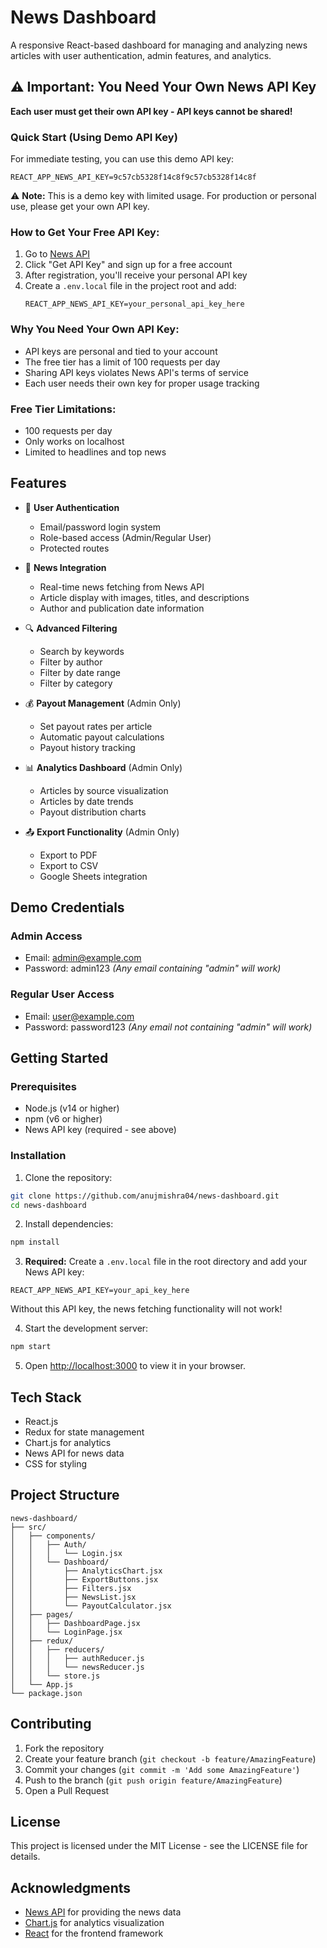 # News Dashboard

A responsive React-based dashboard for managing and analyzing news articles with user authentication, admin features, and analytics.

## ⚠️ Important: You Need Your Own News API Key

**Each user must get their own API key - API keys cannot be shared!**

### Quick Start (Using Demo API Key)
For immediate testing, you can use this demo API key:
```
REACT_APP_NEWS_API_KEY=9c57cb5328f14c8f9c57cb5328f14c8f
```

⚠️ **Note:** This is a demo key with limited usage. For production or personal use, please get your own API key.

### How to Get Your Free API Key:

1. Go to [News API](https://newsapi.org/)
2. Click "Get API Key" and sign up for a free account
3. After registration, you'll receive your personal API key
4. Create a `.env.local` file in the project root and add:
   ```
   REACT_APP_NEWS_API_KEY=your_personal_api_key_here
   ```

### Why You Need Your Own API Key:
- API keys are personal and tied to your account
- The free tier has a limit of 100 requests per day
- Sharing API keys violates News API's terms of service
- Each user needs their own key for proper usage tracking

### Free Tier Limitations:
- 100 requests per day
- Only works on localhost
- Limited to headlines and top news

## Features

- 🔐 **User Authentication**
  - Email/password login system
  - Role-based access (Admin/Regular User)
  - Protected routes

- 📰 **News Integration**
  - Real-time news fetching from News API
  - Article display with images, titles, and descriptions
  - Author and publication date information

- 🔍 **Advanced Filtering**
  - Search by keywords
  - Filter by author
  - Filter by date range
  - Filter by category

- 💰 **Payout Management** (Admin Only)
  - Set payout rates per article
  - Automatic payout calculations
  - Payout history tracking

- 📊 **Analytics Dashboard** (Admin Only)
  - Articles by source visualization
  - Articles by date trends
  - Payout distribution charts

- 📤 **Export Functionality** (Admin Only)
  - Export to PDF
  - Export to CSV
  - Google Sheets integration

## Demo Credentials

### Admin Access
- Email: admin@example.com
- Password: admin123
*(Any email containing "admin" will work)*

### Regular User Access
- Email: user@example.com
- Password: password123
*(Any email not containing "admin" will work)*

## Getting Started

### Prerequisites
- Node.js (v14 or higher)
- npm (v6 or higher)
- News API key (required - see above)

### Installation

1. Clone the repository:
```bash
git clone https://github.com/anujmishra04/news-dashboard.git
cd news-dashboard
```

2. Install dependencies:
```bash
npm install
```

3. **Required:** Create a `.env.local` file in the root directory and add your News API key:
```
REACT_APP_NEWS_API_KEY=your_api_key_here
```
Without this API key, the news fetching functionality will not work!

4. Start the development server:
```bash
npm start
```

5. Open [http://localhost:3000](http://localhost:3000) to view it in your browser.

## Tech Stack

- React.js
- Redux for state management
- Chart.js for analytics
- News API for news data
- CSS for styling

## Project Structure

```
news-dashboard/
├── src/
│   ├── components/
│   │   ├── Auth/
│   │   │   └── Login.jsx
│   │   └── Dashboard/
│   │       ├── AnalyticsChart.jsx
│   │       ├── ExportButtons.jsx
│   │       ├── Filters.jsx
│   │       ├── NewsList.jsx
│   │       └── PayoutCalculator.jsx
│   ├── pages/
│   │   ├── DashboardPage.jsx
│   │   └── LoginPage.jsx
│   ├── redux/
│   │   ├── reducers/
│   │   │   ├── authReducer.js
│   │   │   └── newsReducer.js
│   │   └── store.js
│   └── App.js
└── package.json
```

## Contributing

1. Fork the repository
2. Create your feature branch (`git checkout -b feature/AmazingFeature`)
3. Commit your changes (`git commit -m 'Add some AmazingFeature'`)
4. Push to the branch (`git push origin feature/AmazingFeature`)
5. Open a Pull Request

## License

This project is licensed under the MIT License - see the LICENSE file for details.

## Acknowledgments

- [News API](https://newsapi.org/) for providing the news data
- [Chart.js](https://www.chartjs.org/) for analytics visualization
- [React](https://reactjs.org/) for the frontend framework
